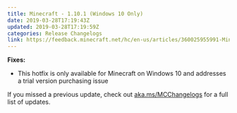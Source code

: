 ```yaml
---
title: Minecraft - 1.10.1 (Windows 10 Only)
date: 2019-03-28T17:19:43Z
updated: 2019-03-28T17:19:59Z
categories: Release Changelogs
link: https://feedback.minecraft.net/hc/en-us/articles/360025955991-Minecraft-1-10-1-Windows-10-Only
---
```


**Fixes:**

- This hotfix is only available for Minecraft on Windows 10 and addresses a trial version purchasing issue

If you missed a previous update, check out [aka.ms/MCChangelogs](https://aka.ms/MCChangelogs) for a full list of updates.
